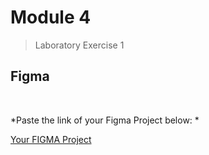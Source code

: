 # Module 4

>Laboratory Exercise 1


## Figma
</br>

*Paste the link of your Figma Project below: * 

[Your FIGMA Project](https://www.figma.com/file/LpX9gP7ulCLOArIFL1eQgP/Untitled?type=design&node-id=0-1&mode=design&t=1iQIjSoD8kx0o4Ue-0)
</br>


